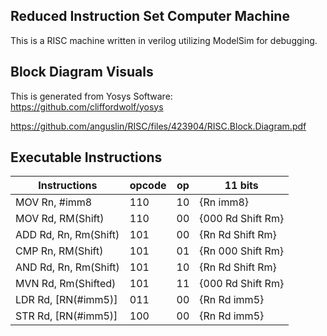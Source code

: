 ## Reduced Instruction Set Computer Machine
This is a RISC machine written in verilog utilizing ModelSim for debugging.

## Block Diagram Visuals
This is generated from Yosys Software: https://github.com/cliffordwolf/yosys

https://github.com/anguslin/RISC/files/423904/RISC.Block.Diagram.pdf

## Executable Instructions

| Instructions           |opcode| op | 11 bits           |
| -----------------------|------|----|-------------------|
| MOV Rn, #imm8          | 110  | 10 | {Rn imm8}         |
| MOV Rd, RM(Shift)      | 110  | 00 | {000 Rd Shift Rm} |
| ADD Rd, Rn, Rm(Shift)  | 101  | 00 | {Rn Rd Shift Rm}  |
| CMP Rn, RM(Shift)      | 101  | 01 | {Rn 000 Shift Rm} |
| AND Rd, Rn, Rm(Shift)  | 101  | 10 | {Rn Rd Shift Rm}  |
| MVN Rd, Rm(Shifted)    | 101  | 11 | {000 Rd Shift Rm} |
| LDR Rd, [RN(#imm5)]    | 011  | 00 | {Rn Rd imm5}      |
| STR Rd, [RN(#imm5)]    | 100  | 00 | {Rn Rd imm5}      |

